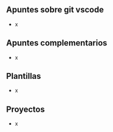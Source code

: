 ## Apuntes sobre git vscode

- x

## Apuntes complementarios

- x

## Plantillas

- x

## Proyectos

- x